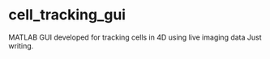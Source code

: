 # cell_tracking_gui
MATLAB GUI developed for tracking cells in 4D using live imaging data
Just writing.
